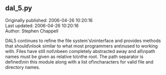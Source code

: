 ## dal_5.py  
Originally published: 2006-04-26 10:20:16  
Last updated: 2006-04-26 10:20:16  
Author: Stephen Chappell  
  
DAL5 continues to refine the file system's\ninterface and provides methods that should\nlook similar to what most programmers are\nused to working with. Files have still not\nbeen completely abstracted away and all\npath names must be given as relative to\nthe root. The path separator is defined\nin this module along with a list of\ncharacters for valid file and directory names.